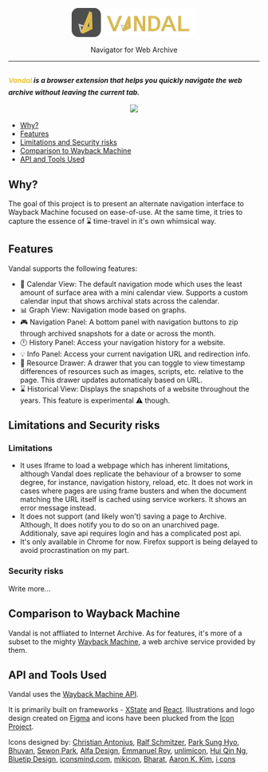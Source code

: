 <p align="center">
  <img src="docs/logo-full.svg" width="250">
  <div align="center">Navigator for Web Archive</div>
</p>

___

### <sub> _<font color="#EAC43A">Vandal</font> is a browser extension that helps you quickly navigate the web archive without leaving the current tab._ </sub>


<p align="center">
  <img src="https://github.com/vegetableman/vandal/raw/master/docs/sample.gif">
</p>

- [Why?](#why)
- [Features](#features)
- [Limitations and Security risks](#limitations-and-security-risks)
- [Comparison to Wayback Machine](#comparison-to-wayback-machine)
- [API and Tools Used](#api-and-tools-used)

## Why?
The goal of this project is to present an alternate navigation interface to Wayback Machine focused on ease-of-use. At the same time, it tries to capture the essence of ⌛ time-travel in it's own whimsical way. 

## Features
Vandal supports the following features:
- 📅  Calendar View: The default navigation mode which uses the least amount of surface area with a mini calendar view. Supports a custom calendar input that shows archival stats across the calendar.
- 📊  Graph View: Navigation mode based on graphs.
- 🎮  Navigation Panel: A bottom panel with navigation buttons to zip through archived snapshots for a date or across the month.
- 🕛 History Panel: Access your navigation history for a website.
- 💡 Info Panel: Access your current navigation URL and redirection info.
- 🔩 Resource Drawer: A drawer that you can toggle to view timestamp differences of resources such as images, scripts, etc. relative to the page. This drawer updates automaticaly based on URL.
- ⌛ Historical View: Displays the snapshots of a website throughout the years. This feature is experimental ⚠️ though.

## Limitations and Security risks
### Limitations
- It uses Iframe to load a webpage which has inherent limitations, although Vandal does replicate the behaviour of a browser to some degree, for instance, navigation history, reload, etc. It does not work in cases where pages are using frame busters and when the document matching the URL itself is cached using service workers. It shows an error message instead.
- It does not support (and likely won't) saving a page to Archive. Although, It does notify you to do so on an unarchived page. Additionaly, save api requires login and has a complicated post api.
- It's only available in Chrome for now. Firefox support is being delayed to avoid procrastination on my part.
### Security risks

Write more...

## Comparison to Wayback Machine
Vandal is not affliated to Internet Archive. As for features, it's more of a subset to the mighty [Wayback Machine](https://web.archive.org/), a web archive service provided by them.

## API and Tools Used
Vandal uses the [Wayback Machine API](https://archive.org/help/wayback_api.php).

It is primarily built on frameworks - [XState](https://github.com/davidkpiano/xstate) and [React](https://github.com/facebook/react). Illustrations and logo design created on [Figma](https://figma.com/) and icons have been plucked from the [Icon Project](https://thenounproject.com/).

Icons designed by:
[Christian Antonius](https://thenounproject.com/christian_antonius/), [Ralf Schmitzer](https://thenounproject.com/ralfschmitzer/), [Park Sung Hyo](https://thenounproject.com/parksunghyo126/), [Bhuvan](https://thenounproject.com/bhuvan.mahes/), [Sewon Park](https://thenounproject.com/cosmac/), [Alfa Design](https://thenounproject.com/alfadesign/), [Emmanuel Roy](https://thenounproject.com/emmanuelroy/), [unlimicon](https://thenounproject.com/unlimicon/), [Hui Qin Ng](https://thenounproject.com/hui_qin/), [Bluetip Design](https://thenounproject.com/bluetip/), [iconsmind.com](https://thenounproject.com/imicons/), [mikicon](https://thenounproject.com/mikicon/), [Bharat](https://thenounproject.com/bharatkumara321), [Aaron K. Kim](https://thenounproject.com/inspign/), [i cons](https://thenounproject.com/iconsguru/)

